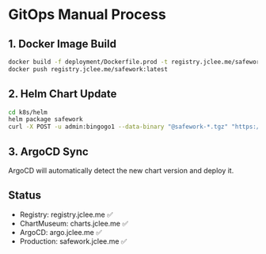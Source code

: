 # GitOps Manual Process

## 1. Docker Image Build
```bash
docker build -f deployment/Dockerfile.prod -t registry.jclee.me/safework:latest .
docker push registry.jclee.me/safework:latest
```

## 2. Helm Chart Update
```bash
cd k8s/helm
helm package safework
curl -X POST -u admin:bingogo1 --data-binary "@safework-*.tgz" "https://charts.jclee.me/api/charts"
```

## 3. ArgoCD Sync
ArgoCD will automatically detect the new chart version and deploy it.

## Status
- Registry: registry.jclee.me ✅
- ChartMuseum: charts.jclee.me ✅  
- ArgoCD: argo.jclee.me ✅
- Production: safework.jclee.me ✅
